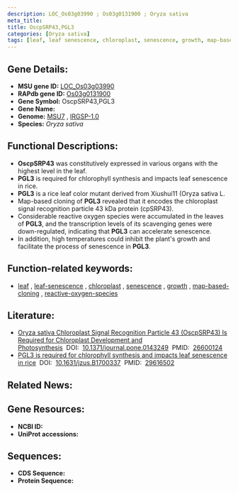 ```yaml
---
description: LOC_Os03g03990 ; Os03g0131900 ; Oryza sativa
meta_title:
title: OscpSRP43,PGL3
categories: [Oryza sativa]
tags: [leaf, leaf senescence, chloroplast, senescence, growth, map-based cloning, reactive oxygen species]
---
```


## Gene Details:
- **MSU gene ID:** [LOC_Os03g03990](http://rice.uga.edu/cgi-bin/ORF_infopage.cgi?orf=LOC_Os03g03990)  
- **RAPdb gene ID:** [Os03g0131900](https://rapdb.dna.affrc.go.jp/locus/?name=Os03g0131900)  
- **Gene Symbol:** OscpSRP43,PGL3
- **Gene Name:**
- **Genome:**  [MSU7](http://rice.uga.edu/)&nbsp;,&nbsp;[IRGSP-1.0](https://rapdb.dna.affrc.go.jp/download/irgsp1.html)
- **Species:** *Oryza sativa*

## Functional Descriptions:
   - **OscpSRP43** was constitutively expressed in various organs with the highest level in the leaf.
   - **PGL3** is required for chlorophyll synthesis and impacts leaf senescence in rice.
   - **PGL3** is a rice leaf color mutant derived from Xiushui11 (Oryza sativa L.
   - Map-based cloning of **PGL3** revealed  that it encodes the chloroplast signal recognition particle 43 kDa protein (cpSRP43).
   - Considerable reactive oxygen species were accumulated in the leaves of **PGL3**, and the transcription levels of its scavenging genes were down-regulated, indicating that **PGL3** can accelerate senescence.
   - In addition, high temperatures could inhibit the plant's growth and facilitate the process of senescence in **PGL3**.

## Function-related keywords:
   - [leaf](/tags/leaf/)&nbsp;,&nbsp;[leaf-senescence](/tags/leaf-senescence/)&nbsp;,&nbsp;[chloroplast](/tags/chloroplast/)&nbsp;,&nbsp;[senescence](/tags/senescence/)&nbsp;,&nbsp;[growth](/tags/growth/)&nbsp;,&nbsp;[map-based-cloning](/tags/map-based-cloning/)&nbsp;,&nbsp;[reactive-oxygen-species](/tags/reactive-oxygen-species/)

## Literature:
   - [Oryza sativa Chloroplast Signal Recognition Particle 43 (OscpSRP43) Is Required for Chloroplast Development and Photosynthesis](https://www.doi.org/10.1371/journal.pone.0143249)&nbsp;&nbsp;DOI:&nbsp;&nbsp;[10.1371/journal.pone.0143249](https://www.doi.org/10.1371/journal.pone.0143249)&nbsp;&nbsp;PMID:&nbsp;&nbsp;[26600124](https://pubmed.ncbi.nlm.nih.gov/26600124/)
   - [PGL3 is required for chlorophyll synthesis and impacts leaf senescence in rice](https://www.doi.org/10.1631/jzus.B1700337)&nbsp;&nbsp;DOI:&nbsp;&nbsp;[10.1631/jzus.B1700337](https://www.doi.org/10.1631/jzus.B1700337)&nbsp;&nbsp;PMID:&nbsp;&nbsp;[29616502](https://pubmed.ncbi.nlm.nih.gov/29616502/)

## Related News:

## Gene Resources:
- **NCBI ID:**  []()
- **UniProt accessions:** [](https://www.uniprot.org/uniprotkb//entry)

## Sequences:
- **CDS Sequence:**
- **Protein Sequence:**
